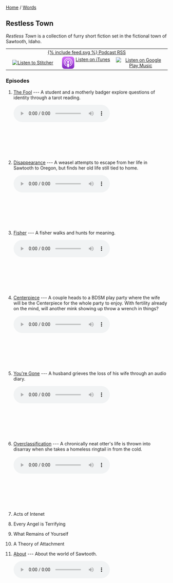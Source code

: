 [Home](/) / [Words](/words)

## Restless Town

*Restless Town* is a collection of furry short fiction set in the fictional town of Sawtooth, Idaho.

<style>
tr.equal td {
    width: 33%;
    text-align: center;
}
td svg {
    vertical-align: middle;
    height: 28px;
    width: 28px;
}
audio {
    margin-bottom: 100px;
}
</style>

<table>
<tr>
<td colspan="3" style="text-align: center"><a href="cast.rss">{% include feed.svg %} Podcast RSS</a></td>
</tr>
<tr class="equal">
<td><a href="https://www.stitcher.com/s?fid=420273&refid=stpr"><img src="https://secureimg.stitcher.com/promo.assets/badges/Stitcher_Listen_Badge_Color_Light_BG.png" alt="Listen to Stitcher"></a></td>
<td><a href="https://podcasts.apple.com/us/podcast/restless-town/id1467283329"><img src="/words/ios-podcasts.png" style="height:38px; width: 38px; float: left"/>Listen on iTunes</a></td>
<td><a href='https://playmusic.app.goo.gl/?ibi=com.google.PlayMusic&amp;isi=691797987&amp;ius=googleplaymusic&amp;apn=com.google.android.music&amp;link=https://play.google.com/music/m/Iwov35jdzoa5mindezif7v62pha?t%3DRestless_Town%26pcampaignid%3DMKT-na-all-co-pr-mu-pod-16' rel='nofollow'><img width='125px' alt='Listen on Google Play Music' src='https://play.google.com/intl/en_us/badges-music/images/badges/en_badge_web_music.png'/></a></td>
</tr>
</table>

### Episodes

1. [The Fool](https://storage.makyo.io/cast/restless-town/01-the-fool.ogg) --- A student and a motherly badger explore questions of identity through a tarot reading.

   <audio controls><source src="https://storage.makyo.io/cast/restless-town/01-the-fool.ogg" type="audio/ogg"><source src="https://storage.makyo.io/cast/restless-town/01-the-fool.mp3" type="audio/mpeg">Your browser does not support audio playback.</audio>
2. [Disappearance](https://storage.makyo.io/cast/restless-town/02-disappearance.ogg) --- A weasel attempts to escape from her life in Sawtooth to Oregon, but finds her old life still tied to home.

   <audio controls><source src="https://storage.makyo.io/cast/restless-town/02-disappearance.ogg" type="audio/ogg"><source src="https://storage.makyo.io/cast/restless-town/02-disappearance.mp3" type="audio/mpeg">Your browser does not support audio playback.</audio>
3. [Fisher](https://storage.makyo.io/cast/restless-town/03-fisher.ogg) --- A fisher walks and hunts for meaning.

   <audio controls><source src="https://storage.makyo.io/cast/restless-town/03-fisher.ogg" type="audio/ogg"><source src="https://storage.makyo.io/cast/restless-town/03-fisher.mp3" type="audio/mpeg">Your browser does not support audio playback.</audio>
4. [Centerpiece](https://storage.makyo.io/cast/restless-town/04-centerpiece.ogg) --- A couple heads to a BDSM play party where the wife will be the Centerpiece for the whole party to enjoy. With fertility already on the mind, will another mink showing up throw a wrench in things?

   <audio controls><source src="https://storage.makyo.io/cast/restless-town/04-centerpiece.ogg" type="audio/ogg"><source src="https://storage.makyo.io/cast/restless-town/04-centerpiece.mp3" type="audio/mpeg">Your browser does not support audio playback.</audio>
5. [You're Gone](https://storage.makyo.io/cast/restless-town/05-youre-gone.ogg) --- A husband grieves the loss of his wife through an audio diary.

   <audio controls><source src="https://storage.makyo.io/cast/restless-town/05-youre-gone.ogg" type="audio/ogg"><source src="https://storage.makyo.io/cast/restless-town/05-youre-gone.mp3" type="audio/mpeg">Your browser does not support audio playback.</audio>
6. [Overclassification](https://storage.makyo.io/cast/restless-town/06-overclassification.ogg) --- A chronically neat otter's life is thrown into disarray when she takes a homeless ringtail in from the cold.

   <audio controls><source src="https://storage.makyo.io/cast/restless-town/06-overclassification.ogg" type="audio/ogg"><source src="https://storage.makyo.io/cast/restless-town/06-overclassification.mp3" type="audio/mpeg">Your browser does not support audio playback.</audio>
7. Acts of Intenet
8. Every Angel is Terrifying
9. What Remains of Yourself
10. A Theory of Attachment
11. [About](https://storage.makyo.io/cast/restless-town/11-about.ogg) --- About the world of Sawtooth.

    <audio controls><source src="https://storage.makyo.io/cast/restless-town/11-about.ogg" type="audio/ogg"><source src="https://storage.makyo.io/cast/restless-town/11-about.mp3" type="audio/mpeg">Your browser does not support audio playback.</audio>
